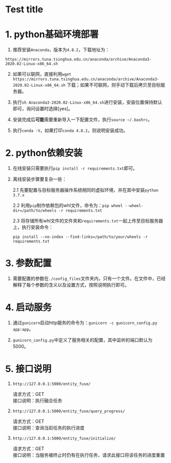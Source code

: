# Test title
# 1. python基础环境部署
 1. 推荐安装`Anaconda`，版本为`4.8.2`，下载地址为：
 ```
https://mirrors.tuna.tsinghua.edu.cn/anaconda/archive/Anaconda3-2020.02-Linux-x86_64.sh
```

2.  如果可以联网，直接利用`wget https://mirrors.tuna.tsinghua.edu.cn/anaconda/archive/Anaconda3-2020.02-Linux-x86_64.sh`
下载；如果不可联网，则手动下载后拷贝至目标服务器。

3. 执行`sh Anaconda3-2020.02-Linux-x86_64.sh`进行安装，安装位置保持默认即可，询问设置时选择[yes]。

4. 安装完成后**可能**需要重新导入一下配置文件，执行`source ~/.bashrc`。

5. 执行`conda -V`，如果打印`conda 4.8.2`，则说明安装成功。

# 2. python依赖安装
1. 在线安装只需要执行`pip install -r requirements.txt`即可。

2. 离线安装步骤要复杂一些：
    
    2.1 先要配置与目标服务器操作系统相同的虚拟环境，并在其中安装`python 3.7.x`
    
    2.2 利用`pip`制作依赖包的whl文件，命令为：`pip wheel --wheel-dir=/path/to/wheels -r requirements.txt`
    
    2.3 将存储所有whl文件的文件夹和`requirements.txt`一起上传至目标服务器上，执行安装命令：
    ```
    pip install --no-index --find-links=/path/to/your/wheels -r requirements.txt
    ```

# 3. 参数配置
1. 需要配置的参数在`./config_files`文件夹内，只有一个文件。在文件中，已经解释了每个参数的含义以及设置方式，按照说明执行即可。

# 4. 启动服务
1. 通过`gunicorn`启动http服务的命令为：`gunicorn -c gunicorn_config.py app:app`。

2. `gunicorn_config.py`中定义了服务相关的配置，其中监听的端口默认为5000。

# 5. 接口说明
1.  `http://127.0.0.1:5000/entity_fuse/`

    请求方式：GET  
    接口说明：执行融合任务

2. `http://127.0.0.1:5000/entity_fuse/query_progress/`
    
    请求方式：GET  
    接口说明：查询当前任务的执行进度

3. `http://127.0.0.1:5000/entity_fuse/initialize/` 

    请求方式：GET  
    接口说明：当服务被终止时仍有在执行任务，请求此接口将该任务的进度重置

